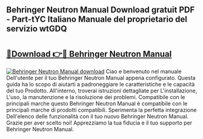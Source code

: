 ## Behringer Neutron Manual Download gratuit PDF - Part-tYC Italiano Manuale del proprietario del servizio wtGDQ

# <h2><a href="http://dfd3rf2.blite.top/?on=Behringer+Neutron+Manual">🔗Download 👉🔴 Behringer Neutron Manual</a></h2>

[![Behringer Neutron Manual download](https://i.imgur.com/lujVjoI.png)](http://dfd3rf2.blite.top/?on=Behringer+Neutron+Manual)
Ciao e benvenuto nel manuale Dell'utente per il tuo Behringer Neutron Manual appena configurato. Questa guida ha lo scopo di aiutarti a padroneggiare le caratteristiche e le capacità del tuo Prodotto. All'interno, troverai istruzioni dettagliate per L'installazione, L'uso, la manutenzione e la risoluzione dei problemi. Compatibile con le principali marche questo Behringer Neutron Manual è compatibile con le principali marche di prodotti compatibili. Sperimenta la perfetta integrazione Dell'elenco delle funzionalità con il tuo nuovo Behringer Neutron Manual. Grazie per aver scelto noi! Apprezziamo la tua fiducia e il tuo supporto per Behringer Neutron Manual.
